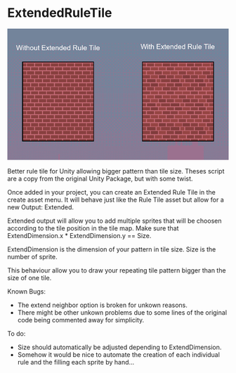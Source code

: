 # ExtendedRuleTile

![alt text](https://github.com/FaithGamer/ExtendedRuleTile/blob/master/header.png?raw=true)

Better rule tile for Unity allowing bigger pattern than tile size.
Theses script are a copy from the original Unity Package, but with some twist.

Once added in your project, you can create an Extended Rule Tile in the create asset menu.
It will behave just like the Rule Tile asset but allow for a new Output: Extended.

Extended output will allow you to add multiple sprites that will be choosen according to the tile position in the tile map.
Make sure that ExtendDimension.x * ExtendDimension.y  == Size.

ExtendDimension is the dimension of your pattern in tile size. Size is the number of sprite.

This behaviour allow you to draw your repeating tile pattern bigger than the size of one tile.

Known Bugs:

- The extend neighbor option is broken for unkown reasons.
- There might be other unkown problems due to some lines of the original code being commented away for simplicity.

To do:

- Size should automatically be adjusted depending to ExtendDimension.
- Somehow it would be nice to automate the creation of each individual rule and the filling each sprite by hand...
